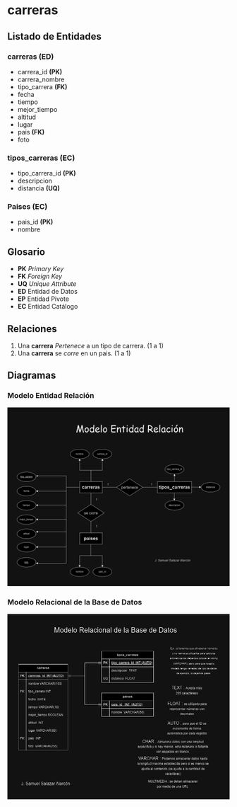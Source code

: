 # carreras

<!-- Las entidades las ponemos en plural y los atributos en singular.
    Además si hay espacios debemos reemplazarlos con un guión medio -->

## Listado de Entidades

### carreras **(ED)** <!--  Entidad de Datos -->

- carrera_id **(PK)**
- carrera_nombre
- tipo_carrera **(FK)**
- fecha
- tiempo
- mejor_tiempo
- altitud
- lugar
- pais **(FK)**
- foto

### tipos_carreras **(EC)** <!-- Entidad Catalogo -->

- tipo_carrera_id **(PK)**
- descripcion
- distancia **(UQ)**

### Paises **(EC)** <!-- Entidad Catalogo -->

- pais_id **(PK)**
- nombre

## Glosario

- **PK** _Primary Key_
- **FK** _Foreign Key_
- **UQ** _Unique Attribute_
- **ED** Entidad de Datos
- **EP** Entidad Pivote
- **EC** Entidad Catálogo

## Relaciones

1. Una **carrera** _Pertenece_ a un tipo de carrera. (1 a 1)
1. Una **carrera** se _corre_ en un pais. (1 a 1)

## Diagramas

### Modelo Entidad Relación

![Modelo Entidad Relación](Modelo_E-R.png)

### Modelo Relacional de la Base de Datos

![M.Relacional de la Base de Datos](CarrerasMRelacionalBD.png)
